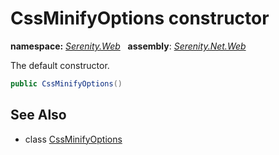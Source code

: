 # CssMinifyOptions constructor
**namespace:** *[Serenity.Web](../../README.md#serenity.web-namespace)*   **assembly**: *[Serenity.Net.Web](../../README.md)*

The default constructor.

```csharp
public CssMinifyOptions()
```

## See Also

* class [CssMinifyOptions](../CssMinifyOptions.md)